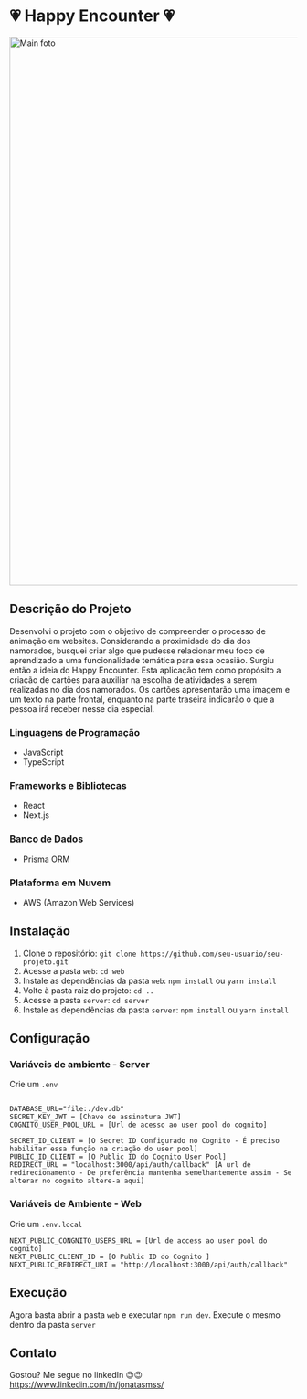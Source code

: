 # 💗 Happy Encounter 💗

<img width="960" alt="Main foto" src="https://github.com/JonatasMSS/Happy-Encounter/assets/74430293/1838ed97-4053-4e43-9256-272c56ebf56f">

## Descrição do Projeto

Desenvolvi o projeto com o objetivo de compreender o processo de animação em websites. Considerando a proximidade do dia dos namorados, busquei criar algo que pudesse relacionar meu foco de aprendizado a uma funcionalidade temática para essa ocasião. Surgiu então a ideia do Happy Encounter. Esta aplicação tem como propósito a criação de cartões para auxiliar na escolha de atividades a serem realizadas no dia dos namorados. Os cartões apresentarão uma imagem e um texto na parte frontal, enquanto na parte traseira indicarão o que a pessoa irá receber nesse dia especial.

### Linguagens de Programação

- JavaScript
- TypeScript


### Frameworks e Bibliotecas

- React
- Next.js

### Banco de Dados

- Prisma ORM

### Plataforma em Nuvem

- AWS (Amazon Web Services)

## Instalação

1. Clone o repositório: `git clone https://github.com/seu-usuario/seu-projeto.git`
2. Acesse a pasta `web`: `cd web`
3. Instale as dependências da pasta `web`: `npm install` ou `yarn install`
4. Volte à pasta raiz do projeto: `cd ..`
5. Acesse a pasta `server`: `cd server`
6. Instale as dependências da pasta `server`: `npm install` ou `yarn install`

## Configuração

### Variáveis de ambiente - Server

Crie um `.env`

~~~shell script

DATABASE_URL="file:./dev.db"
SECRET_KEY_JWT = [Chave de assinatura JWT]
COGNITO_USER_POOL_URL = [Url de acesso ao user pool do cognito]

SECRET_ID_CLIENT = [O Secret ID Configurado no Cognito - É preciso habilitar essa função na criação do user pool]
PUBLIC_ID_CLIENT = [O Public ID do Cognito User Pool]
REDIRECT_URL = "localhost:3000/api/auth/callback" [A url de redirecionamento - De preferência mantenha semelhantemente assim - Se alterar no cognito altere-a aqui]

~~~

### Variáveis de Ambiente - Web

Crie um `.env.local`

~~~~shell script
NEXT_PUBLIC_CONGNITO_USERS_URL = [Url de access ao user pool do cognito]
NEXT_PUBLIC_CLIENT_ID = [O Public ID do Cognito ]
NEXT_PUBLIC_REDIRECT_URI = "http://localhost:3000/api/auth/callback"
~~~~

## Execução

Agora basta abrir a pasta `web` e executar `npm run dev`. Execute o mesmo dentro da pasta `server`

## Contato

Gostou? Me segue no linkedIn 😉😉
https://www.linkedin.com/in/jonatasmss/

